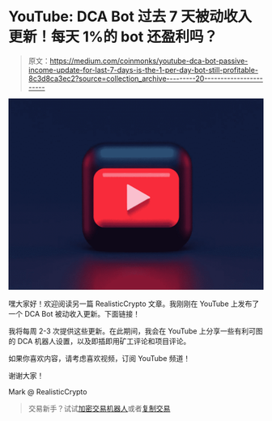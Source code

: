 # YouTube: DCA Bot 过去 7 天被动收入更新！每天 1%的 bot 还盈利吗？

> 原文：<https://medium.com/coinmonks/youtube-dca-bot-passive-income-update-for-last-7-days-is-the-1-per-day-bot-still-profitable-8c3d8ca3ec2?source=collection_archive---------20----------------------->

![](img/8040310572c6f0821b86564a244afa9c.png)

嘿大家好！欢迎阅读另一篇 RealisticCrypto 文章。我刚刚在 YouTube 上发布了一个 DCA Bot 被动收入更新。下面链接！

我将每周 2-3 次提供这些更新。在此期间，我会在 YouTube 上分享一些有利可图的 DCA 机器人设置，以及即插即用矿工评论和项目评论。

如果你喜欢内容，请考虑喜欢视频，订阅 YouTube 频道！

谢谢大家！

Mark @ RealisticCrypto

> 交易新手？试试[加密交易机器人](/coinmonks/crypto-trading-bot-c2ffce8acb2a)或者[复制交易](/coinmonks/top-10-crypto-copy-trading-platforms-for-beginners-d0c37c7d698c)
